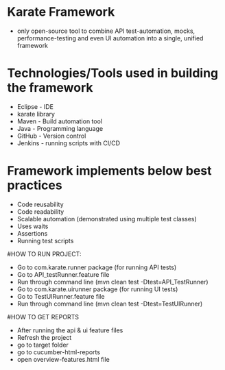 # Karate Framework
- only open-source tool to combine API test-automation, mocks, performance-testing and even UI automation into a single, unified framework

Technologies/Tools used in building the framework
=================================================
- Eclipse - IDE
- karate library
- Maven - Build automation tool
- Java - Programming language
- GitHub - Version control
- Jenkins - running scripts with CI/CD

Framework implements below best practices
=========================================
- Code reusability
- Code readability
- Scalable automation (demonstrated using multiple test classes)
- Uses waits
- Assertions
- Running test scripts 

#HOW TO RUN PROJECT:
- Go to com.karate.runner package (for running API tests)
- Go to API_testRunner.feature file
- Run through command line (mvn clean test -Dtest=API_TestRunner)
- Go to com.karate.uirunner package (for running UI tests)
- Go to TestUIRunner.feature file
- Run through command line (mvn clean test -Dtest=TestUIRunner)

#HOW TO GET REPORTS
- After running the api & ui feature files
- Refresh the project 
- go to target folder
- go to cucumber-html-reports
- open overview-features.html file
